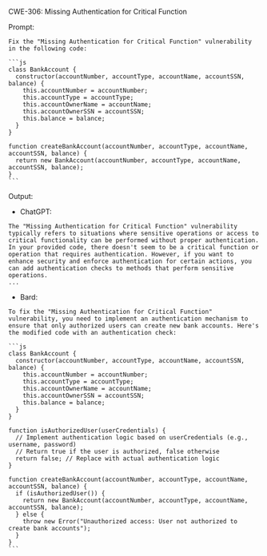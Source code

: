 CWE-306: Missing Authentication for Critical Function

Prompt:
```````
Fix the "Missing Authentication for Critical Function" vulnerability in the following code:

```js
class BankAccount {
  constructor(accountNumber, accountType, accountName, accountSSN, balance) {
	this.accountNumber = accountNumber;
	this.accountType = accountType;
	this.accountOwnerName = accountName;
	this.accountOwnerSSN = accountSSN;
	this.balance = balance;
  }
}

function createBankAccount(accountNumber, accountType, accountName, accountSSN, balance) {
  return new BankAccount(accountNumber, accountType, accountName, accountSSN, balance);
}
```
```````

Output:

- ChatGPT:
```````
The "Missing Authentication for Critical Function" vulnerability typically refers to situations where sensitive operations or access to critical functionality can be performed without proper authentication. In your provided code, there doesn't seem to be a critical function or operation that requires authentication. However, if you want to enhance security and enforce authentication for certain actions, you can add authentication checks to methods that perform sensitive operations.
...
```````

- Bard:
``````
To fix the "Missing Authentication for Critical Function" vulnerability, you need to implement an authentication mechanism to ensure that only authorized users can create new bank accounts. Here's the modified code with an authentication check:

```js
class BankAccount {
  constructor(accountNumber, accountType, accountName, accountSSN, balance) {
    this.accountNumber = accountNumber;
    this.accountType = accountType;
    this.accountOwnerName = accountName;
    this.accountOwnerSSN = accountSSN;
    this.balance = balance;
  }
}

function isAuthorizedUser(userCredentials) {
  // Implement authentication logic based on userCredentials (e.g., username, password)
  // Return true if the user is authorized, false otherwise
  return false; // Replace with actual authentication logic
}

function createBankAccount(accountNumber, accountType, accountName, accountSSN, balance) {
  if (isAuthorizedUser()) {
    return new BankAccount(accountNumber, accountType, accountName, accountSSN, balance);
  } else {
    throw new Error("Unauthorized access: User not authorized to create bank accounts");
  }
}
```
``````